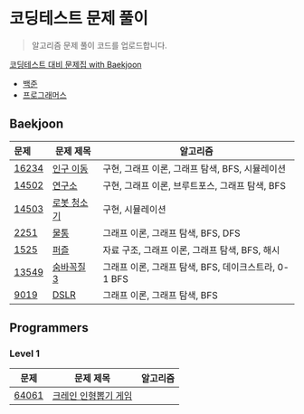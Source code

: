 # 코딩테스트 문제 풀이
> 알고리즘 문제 풀이 코드를 업로드합니다.

[코딩테스트 대비 문제집 with Baekjoon](https://github.com/soyeonii/baekjoon)

<!-- ### 문제 유형
- Graph Traversal (그래프 탐색)
- Implementation (구현) -->

- [백준](#baekjoon)
- [프로그래머스](#programmers)
<!-- - [프로그래머스](#programmers)
  - [Level 1](#level-1) :egg:
  - [Level 2](#level-2) :hatching_chick:
  - [Level 3](#level-3) :hatched_chick:
  - [Level 4](#level-4) :chicken:
  - [SQL](#sql) :dolphin: -->


## Baekjoon

| 문제                                           | 문제 제목                                                     | 알고리즘                                                      |
| :--------------------------------------------- | ------------------------------------------------------------ | ------------------------------------------------------------ |
| [16234](https://www.acmicpc.net/problem/16234) | [인구 이동](백준/Gold/16234. 인구 이동/인구 이동.py)            | 구현, 그래프 이론, 그래프 탐색, BFS, 시뮬레이션                 |
| [14502](https://www.acmicpc.net/problem/14502) | [연구소](백준/Gold/14502. 연구소/연구소.py)                    | 구현, 그래프 이론, 브루트포스, 그래프 탐색, BFS                 |
| [14503](https://www.acmicpc.net/problem/14503) | [로봇 청소기](백준/Gold/14503. 로봇 청소기/로봇 청소기.py)      | 구현, 시뮬레이션                                              |
| [2251](https://www.acmicpc.net/problem/2251)   | [물통](백준/Gold/2251. 물통/물통.py)                          | 그래프 이론, 그래프 탐색, BFS, DFS                             |
| [1525](https://www.acmicpc.net/problem/1525)   | [퍼즐](백준/Gold/1525. 퍼즐/퍼즐.py)                          | 자료 구조, 그래프 이론, 그래프 탐색, BFS, 해시                  |
| [13549](https://www.acmicpc.net/problem/13549) | [숨바꼭질 3](백준/Gold/13549. 숨바꼭질 3/숨바꼭질 3.py)        | 그래프 이론, 그래프 탐색, BFS, 데이크스트라, 0-1 BFS            |
| [9019](https://www.acmicpc.net/problem/9019)   | [DSLR](백준/Gold/9019. DSLR/DSLR.py)                         | 그래프 이론, 그래프 탐색, BFS                                  |


## Programmers

### Level 1
| 문제                                                                     | 문제 제목                                                                               | 알고리즘             |
| ------------------------------------------------------------------------ | -------------------------------------------------------------------------------------- | ------------------- |
| [64061](https://school.programmers.co.kr/learn/courses/30/lessons/64061) | [크레인 인형뽑기 게임](programmers/lv1/64061. 크레인 인형뽑기 게임/크레인 인형뽑기 게임.py) |                     |

<!-- ### Level 2
| 문제                                                         | 문제 제목                                                    | 알고리즘                                                     |
| ------------------------------------------------------------ | ------------------------------------------------------------ | ------------------------------------------------------------ |
| [1844](https://programmers.co.kr/learn/courses/30/lessons/1844) | [게임 맵 최단거리](programmers/level2/1844.py)               | BFS                                                          |

### Level 3
| 문제                                                         | 문제 제목                                      | 알고리즘                     |
| ------------------------------------------------------------ | ---------------------------------------------- | ---------------------------- |
| [12900](https://programmers.co.kr/learn/courses/30/lessons/12900) | [2 x n 타일링](programmers/level3/12900.py)    | DP                           |

### Level 4
| 문제                                                         | 문제 제목                               | 알고리즘 |
| ------------------------------------------------------------ | --------------------------------------- | -------- |
| [43236](https://programmers.co.kr/learn/courses/30/lessons/43236) | [징검다리](programmers/level4/43236.py) | 이분탐색 |

### SQL
| 문제                                                         | 문제 제목                                                   | 유형                           |
| ------------------------------------------------------------ | ----------------------------------------------------------- | ------------------------------ |
| [59034](https://programmers.co.kr/learn/courses/30/lessons/59034) | [모든 레코드 조회하기](programmers/sql/59034.sql)           | SELECT                         | -->